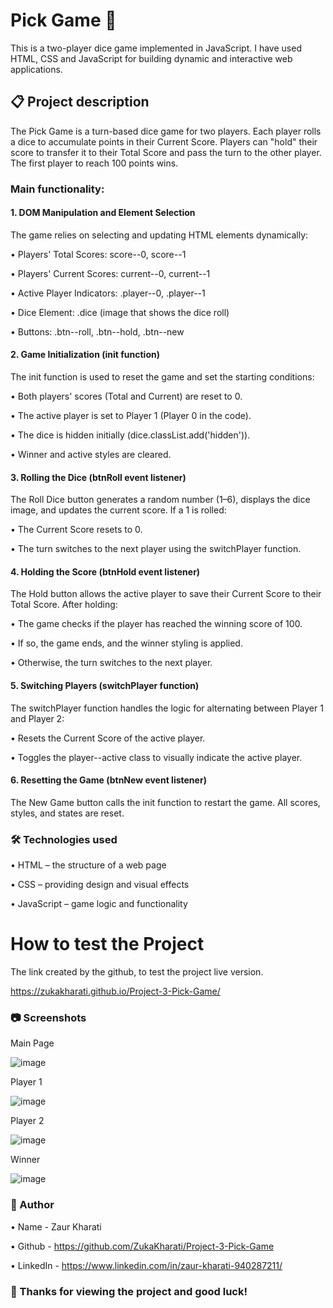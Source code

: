 # **Pick Game 🎲**

This is a two-player dice game implemented in JavaScript. I have used HTML, CSS and JavaScript for building dynamic and interactive web applications. 

## 📋 Project description

The Pick Game is a turn-based dice game for two players. Each player rolls a dice to accumulate points in their Current Score. Players can "hold" their score to transfer it to their Total Score and pass the turn to the other player. The first player to reach 100 points wins.

### Main functionality:

#### **1. DOM Manipulation and Element Selection**
The game relies on selecting and updating HTML elements dynamically:

• Players' Total Scores: score--0, score--1

• Players' Current Scores: current--0, current--1

• Active Player Indicators: .player--0, .player--1

• Dice Element: .dice (image that shows the dice roll)

• Buttons: .btn--roll, .btn--hold, .btn--new

#### 2. Game Initialization (init function)

The init function is used to reset the game and set the starting conditions:

• Both players' scores (Total and Current) are reset to 0.

• The active player is set to Player 1 (Player 0 in the code).

• The dice is hidden initially (dice.classList.add('hidden')).

• Winner and active styles are cleared.

#### 3. Rolling the Dice (btnRoll event listener)

The Roll Dice button generates a random number (1–6), displays the dice image, and updates the current score. If a 1 is rolled:

• The Current Score resets to 0.

• The turn switches to the next player using the switchPlayer function.

#### 4. Holding the Score (btnHold event listener)

The Hold button allows the active player to save their Current Score to their Total Score. After holding:

• The game checks if the player has reached the winning score of 100.

• If so, the game ends, and the winner styling is applied.

• Otherwise, the turn switches to the next player.

#### 5. Switching Players (switchPlayer function)

The switchPlayer function handles the logic for alternating between Player 1 and Player 2:

• Resets the Current Score of the active player.

• Toggles the player--active class to visually indicate the active player.

#### 6. Resetting the Game (btnNew event listener)

The New Game button calls the init function to restart the game. All scores, styles, and states are reset.


### 🛠️ Technologies used
• HTML – the structure of a web page

• CSS – providing design and visual effects

• JavaScript – game logic and functionality

# How to test the Project

The link created by the github, to test the project live version.

https://zukakharati.github.io/Project-3-Pick-Game/

### 📷 Screenshots

Main Page

![image](https://github.com/user-attachments/assets/8460c879-cef0-4f16-bbfa-b42c2aba0d30)

Player 1

![image](https://github.com/user-attachments/assets/5b03576b-ffdc-4f51-9a3d-f10bdd7feba9)

Player 2 

![image](https://github.com/user-attachments/assets/86b3e05a-ac83-4836-995f-880d5f85801d)

Winner

![image](https://github.com/user-attachments/assets/1266c92f-3c7f-43b2-bd33-f204cb900634)

### 📝 Author
• Name - Zaur Kharati

• Github - https://github.com/ZukaKharati/Project-3-Pick-Game

• LinkedIn - https://www.linkedin.com/in/zaur-kharati-940287211/


### 🎉 Thanks for viewing the project and good luck!









